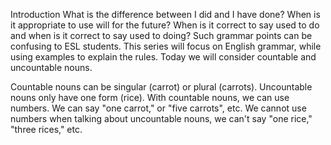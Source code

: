 Introduction
What is the difference between I did and I have done? When is it appropriate to use will for the future? When is it correct to say used to do and when is it correct to say used to doing? Such grammar points can be confusing to ESL students. This series will focus on English grammar, while using examples to explain the rules. Today we will consider countable and uncountable nouns.

Countable nouns can be singular (carrot) or plural (carrots). Uncountable nouns only have one form (rice). With countable nouns, we can use numbers. We can say "one carrot," or "five carrots", etc. We cannot use numbers when talking about uncountable nouns, we can't say "one rice," "three rices," etc.







